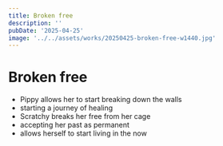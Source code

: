```yaml
---
title: Broken free
description: ''
pubDate: '2025-04-25'
image: '../../assets/works/20250425-broken-free-w1440.jpg'
---
```


# Broken free

- Pippy allows her to start breaking down the walls
- starting a journey of healing
- Scratchy breaks her free from her cage
- accepting her past as permanent
- allows herself to start living in the now
